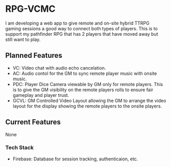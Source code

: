 # RPG-VCMC
I am developing a web app to give remote and on-site hybrid TTRPG gaming sessions a good way to connect both types of players. This is to support my pathfinder RPG that has 2 players that have moved away but still want to play.

## Planned Features
- VC: Video chat with audio echo cancelation.
- AC: Audio contol for the GM to sync remote player music with onsite music.
- PDC: Player Dice Camera viewable by GM only for remote players. This is to give the GM visibility on the remote players rolls to ensure fair gameplay and player trust.
- GCVL: GM Controlled Video Layout allowing the GM to arrange the video layout for the display showing the remote players to the onsite players.

## Current Features
None

### Tech Stack
- Firebase: Database for session tracking, authenticaion, etc.
